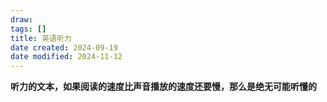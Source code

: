 ```yaml
---
draw:
tags: []
title: 英语听力
date created: 2024-09-19
date modified: 2024-11-12
---
```

**听力的文本，如果阅读的速度比声音播放的速度还要慢，那么是绝无可能听懂的**